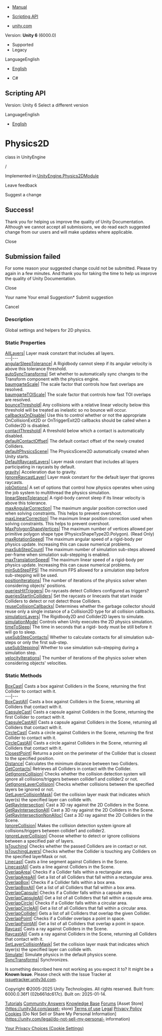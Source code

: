 [ ]()

  * [Manual](../Manual/index.html)
  * [Scripting API](../ScriptReference/index.html)

  * [unity.com](https://unity.com/)

Version: **Unity 6** (6000.0)

  * Supported
  * Legacy

LanguageEnglish

  * [English]()

  * C#

[ ](https://docs.unity3d.com)

## Scripting API

Version: Unity 6 Select a different version

LanguageEnglish

  * [English]()

# Physics2D

class in UnityEngine

/

Implemented in:[UnityEngine.Physics2DModule](UnityEngine.Physics2DModule.html)

Leave feedback

Suggest a change

## Success!

Thank you for helping us improve the quality of Unity Documentation. Although
we cannot accept all submissions, we do read each suggested change from our
users and will make updates where applicable.

Close

## Submission failed

For some reason your suggested change could not be submitted. Please <a>try
again</a> in a few minutes. And thank you for taking the time to help us
improve the quality of Unity Documentation.

Close

Your name Your email Suggestion* Submit suggestion

Cancel

[ ]()

### Description

Global settings and helpers for 2D physics.

### Static Properties

[AllLayers](Physics2D.AllLayers.html)| Layer mask constant that includes all
layers.  
---|---  
[angularSleepTolerance](Physics2D-angularSleepTolerance.html)| A Rigidbody
cannot sleep if its angular velocity is above this tolerance threshold.  
[autoSyncTransforms](Physics2D-autoSyncTransforms.html)| Set whether to
automatically sync changes to the Transform component with the physics engine.  
[baumgarteScale](Physics2D-baumgarteScale.html)| The scale factor that
controls how fast overlaps are resolved.  
[baumgarteTOIScale](Physics2D-baumgarteTOIScale.html)| The scale factor that
controls how fast TOI overlaps are resolved.  
[bounceThreshold](Physics2D-bounceThreshold.html)| Any collisions with a
relative linear velocity below this threshold will be treated as inelastic so
no bounce will occur.  
[callbacksOnDisable](Physics2D-callbacksOnDisable.html)| Use this to control
whether or not the appropriate OnCollisionExit2D or OnTriggerExit2D callbacks
should be called when a Collider2D is disabled.  
[contactThreshold](Physics2D-contactThreshold.html)| A threshold below which a
contact is automatically disabled.  
[defaultContactOffset](Physics2D-defaultContactOffset.html)| The default
contact offset of the newly created Colliders.  
[defaultPhysicsScene](Physics2D-defaultPhysicsScene.html)| The PhysicsScene2D
automatically created when Unity starts.  
[DefaultRaycastLayers](Physics2D.DefaultRaycastLayers.html)| Layer mask
constant that includes all layers participating in raycasts by default.  
[gravity](Physics2D-gravity.html)| Acceleration due to gravity.  
[IgnoreRaycastLayer](Physics2D.IgnoreRaycastLayer.html)| Layer mask constant
for the default layer that ignores raycasts.  
[jobOptions](Physics2D-jobOptions.html)| A set of options that control how
physics operates when using the job system to multithread the physics
simulation.  
[linearSleepTolerance](Physics2D-linearSleepTolerance.html)| A rigid-body
cannot sleep if its linear velocity is above this tolerance.  
[maxAngularCorrection](Physics2D-maxAngularCorrection.html)| The maximum
angular position correction used when solving constraints. This helps to
prevent overshoot.  
[maxLinearCorrection](Physics2D-maxLinearCorrection.html)| The maximum linear
position correction used when solving constraints. This helps to prevent
overshoot.  
[MaxPolygonShapeVertices](Physics2D.MaxPolygonShapeVertices.html)| The maximum
number of vertices allowed per primitive polygon shape type
(PhysicsShapeType2D.Polygon). (Read Only)  
[maxRotationSpeed](Physics2D-maxRotationSpeed.html)| The maximum angular speed
of a rigid-body per physics update. Increasing this can cause numerical
problems.  
[maxSubStepCount](Physics2D-maxSubStepCount.html)| The maximum number of
simulation sub-steps allowed per-frame when simulation sub-stepping is
enabled.  
[maxTranslationSpeed](Physics2D-maxTranslationSpeed.html)| The maximum linear
speed of a rigid-body per physics update. Increasing this can cause numerical
problems.  
[minSubStepFPS](Physics2D-minSubStepFPS.html)| The minimum FPS allowed for a
simulation step before sub-stepping will be used.  
[positionIterations](Physics2D-positionIterations.html)| The number of
iterations of the physics solver when considering objects' positions.  
[queriesHitTriggers](Physics2D-queriesHitTriggers.html)| Do raycasts detect
Colliders configured as triggers?  
[queriesStartInColliders](Physics2D-queriesStartInColliders.html)| Set the
raycasts or linecasts that start inside Colliders to detect or not detect
those Colliders.  
[reuseCollisionCallbacks](Physics2D-reuseCollisionCallbacks.html)| Determines
whether the garbage collector should reuse only a single instance of a
Collision2D type for all collision callbacks.  
[simulationLayers](Physics2D-simulationLayers.html)| The Rigidbody2D and
Collider2D layers to simulate.  
[simulationMode](Physics2D-simulationMode.html)| Controls when Unity executes
the 2D physics simulation.  
[timeToSleep](Physics2D-timeToSleep.html)| The time in seconds that a rigid-
body must be still before it will go to sleep.  
[useSubStepContacts](Physics2D-useSubStepContacts.html)| Whether to calculate
contacts for all simulation sub-steps or only the first sub-step.  
[useSubStepping](Physics2D-useSubStepping.html)| Whether to use simulation
sub-stepping during a simulation step.  
[velocityIterations](Physics2D-velocityIterations.html)| The number of
iterations of the physics solver when considering objects' velocities.  
  
### Static Methods

[BoxCast](Physics2D.BoxCast.html)| Casts a box against Colliders in the Scene,
returning the first Collider to contact with it.  
---|---  
[BoxCastAll](Physics2D.BoxCastAll.html)| Casts a box against Colliders in the
Scene, returning all Colliders that contact with it.  
[CapsuleCast](Physics2D.CapsuleCast.html)| Casts a capsule against Colliders
in the Scene, returning the first Collider to contact with it.  
[CapsuleCastAll](Physics2D.CapsuleCastAll.html)| Casts a capsule against
Colliders in the Scene, returning all Colliders that contact with it.  
[CircleCast](Physics2D.CircleCast.html)| Casts a circle against Colliders in
the Scene, returning the first Collider to contact with it.  
[CircleCastAll](Physics2D.CircleCastAll.html)| Casts a circle against
Colliders in the Scene, returning all Colliders that contact with it.  
[ClosestPoint](Physics2D.ClosestPoint.html)| Returns a point on the perimeter
of the Collider that is closest to the specified position.  
[Distance](Physics2D.Distance.html)| Calculates the minimum distance between
two Colliders.  
[GetContacts](Physics2D.GetContacts.html)| Retrieves all Colliders in contact
with the Collider.  
[GetIgnoreCollision](Physics2D.GetIgnoreCollision.html)| Checks whether the
collision detection system will ignore all collisions/triggers between
collider1 and collider2 or not.  
[GetIgnoreLayerCollision](Physics2D.GetIgnoreLayerCollision.html)| Checks
whether collisions between the specified layers be ignored or not.  
[GetLayerCollisionMask](Physics2D.GetLayerCollisionMask.html)| Get the
collision layer mask that indicates which layer(s) the specified layer can
collide with.  
[GetRayIntersection](Physics2D.GetRayIntersection.html)| Cast a 3D ray against
the 2D Colliders in the Scene.  
[GetRayIntersectionAll](Physics2D.GetRayIntersectionAll.html)| Cast a 3D ray
against the 2D Colliders in the Scene.  
[GetRayIntersectionNonAlloc](Physics2D.GetRayIntersectionNonAlloc.html)| Cast
a 3D ray against the 2D Colliders in the Scene.  
[IgnoreCollision](Physics2D.IgnoreCollision.html)| Makes the collision
detection system ignore all collisions/triggers between collider1 and
collider2.  
[IgnoreLayerCollision](Physics2D.IgnoreLayerCollision.html)| Choose whether to
detect or ignore collisions between a specified pair of layers.  
[IsTouching](Physics2D.IsTouching.html)| Checks whether the passed Colliders
are in contact or not.  
[IsTouchingLayers](Physics2D.IsTouchingLayers.html)| Checks whether the
Collider is touching any Colliders on the specified layerMask or not.  
[Linecast](Physics2D.Linecast.html)| Casts a line segment against Colliders in
the Scene.  
[LinecastAll](Physics2D.LinecastAll.html)| Casts a line against Colliders in
the Scene.  
[OverlapArea](Physics2D.OverlapArea.html)| Checks if a Collider falls within a
rectangular area.  
[OverlapAreaAll](Physics2D.OverlapAreaAll.html)| Get a list of all Colliders
that fall within a rectangular area.  
[OverlapBox](Physics2D.OverlapBox.html)| Checks if a Collider falls within a
box area.  
[OverlapBoxAll](Physics2D.OverlapBoxAll.html)| Get a list of all Colliders
that fall within a box area.  
[OverlapCapsule](Physics2D.OverlapCapsule.html)| Checks if a Collider falls
within a capsule area.  
[OverlapCapsuleAll](Physics2D.OverlapCapsuleAll.html)| Get a list of all
Colliders that fall within a capsule area.  
[OverlapCircle](Physics2D.OverlapCircle.html)| Checks if a Collider falls
within a circular area.  
[OverlapCircleAll](Physics2D.OverlapCircleAll.html)| Get a list of all
Colliders that fall within a circular area.  
[OverlapCollider](Physics2D.OverlapCollider.html)| Gets a list of all
Colliders that overlap the given Collider.  
[OverlapPoint](Physics2D.OverlapPoint.html)| Checks if a Collider overlaps a
point in space.  
[OverlapPointAll](Physics2D.OverlapPointAll.html)| Get a list of all Colliders
that overlap a point in space.  
[Raycast](Physics2D.Raycast.html)| Casts a ray against Colliders in the Scene.  
[RaycastAll](Physics2D.RaycastAll.html)| Casts a ray against Colliders in the
Scene, returning all Colliders that contact with it.  
[SetLayerCollisionMask](Physics2D.SetLayerCollisionMask.html)| Set the
collision layer mask that indicates which layer(s) the specified layer can
collide with.  
[Simulate](Physics2D.Simulate.html)| Simulate physics in the default physics
scene.  
[SyncTransforms](Physics2D.SyncTransforms.html)| Synchronizes.  
  
Is something described here not working as you expect it to? It might be a
**Known Issue**. Please check with the Issue Tracker at
[issuetracker.unity3d.com](https://issuetracker.unity3d.com).

Copyright ©2005-2025 Unity Technologies. All rights reserved. Built from:
6000.0.36f1 (02b661dc617c). Built on: 2025-01-14.

[Tutorials](https://unity3d.com/learn) [Community
Answers](https://answers.unity3d.com) [Knowledge
Base](https://support.unity3d.com/hc/en-us)
[Forums](https://forum.unity3d.com) [Asset Store](https://unity3d.com/asset-
store) [Terms of use](https://docs.unity3d.com/Manual/TermsOfUse.html)
[Legal](https://unity.com/legal) [Privacy
Policy](https://unity.com/legal/privacy-policy)
[Cookies](https://unity.com/legal/cookie-policy) [Do Not Sell or Share My
Personal Information](https://unity.com/legal/do-not-sell-my-personal-
information)

[Your Privacy Choices (Cookie Settings)](javascript:void\(0\);)


